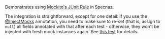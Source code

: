 Demonstrates using [Mockito's JUnit Rule](https://static.javadoc.io/org.mockito/mockito-core/1.10.19/org/mockito/junit/MockitoRule.html) in Specnaz.

The integration is straightforward, except for one detail:
if you use the [@InjectMocks](https://static.javadoc.io/org.mockito/mockito-core/2.13.0/org/mockito/InjectMocks.html) annotation,
you need to make sure to re-set
(that is, assign to `null`)
all fields annotated with that after each test -
otherwise, they won't be injected with fresh mock instances again.
See [this test](InjectMocksAnnotationMockitoRuleSpec.java) for details.
